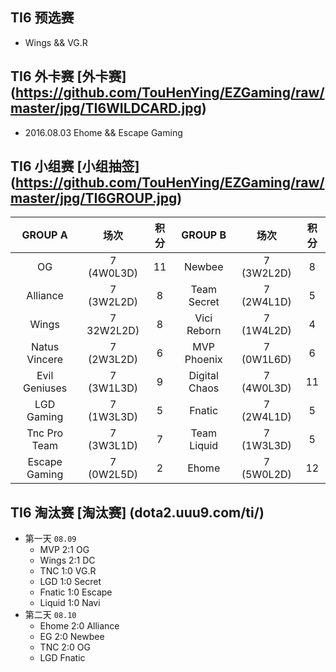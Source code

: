 ## TI6 预选赛 
- Wings && VG.R

## TI6 外卡赛 [外卡赛] (https://github.com/TouHenYing/EZGaming/raw/master/jpg/TI6WILDCARD.jpg)
- 2016.08.03 Ehome && Escape Gaming

## TI6 小组赛 [小组抽签] (https://github.com/TouHenYing/EZGaming/raw/master/jpg/TI6GROUP.jpg) 
  
  GROUP A | 场次 | 积分 | GROUP B | 场次 | 积分 
  :---:|:---:|:---:|:---:|:---:|:---:
  OG | 7 (4W0L3D) | 11 | Newbee | 7 (3W2L2D) | 8 
  Alliance | 7 (3W2L2D) | 8 | Team Secret | 7 (2W4L1D) | 5 
  Wings | 7 32W2L2D) | 8 | Vici Reborn | 7 (1W4L2D) | 4 
  Natus Vincere | 7 (2W3L2D) | 6| MVP Phoenix | 7 (0W1L6D) | 6 
  Evil Geniuses | 7 (3W1L3D) | 9 | Digital Chaos | 7 (4W0L3D) | 11 
  LGD Gaming | 7 (1W3L3D) | 5 | Fnatic | 7 (2W4L1D) | 5 
  Tnc Pro Team | 7 (3W3L1D) | 7 | Team Liquid | 7 (1W3L3D) | 5 
  Escape Gaming | 7 (0W2L5D) | 2| Ehome | 7 (5W0L2D) | 12 
  
## TI6 淘汰赛 [淘汰赛] (dota2.uuu9.com/ti/)
- 第一天 `08.09`
  - MVP 2:1 OG 
  - Wings 2:1 DC 
  - TNC 1:0 VG.R 
  - LGD 1:0 Secret 
  - Fnatic 1:0 Escape 
  - Liquid 1:0 Navi
- 第二天 `08.10`
  - Ehome 2:0 Alliance
  - EG 2:0 Newbee
  - TNC 2:0 OG
  - LGD     Fnatic
